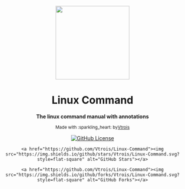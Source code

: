 <div align="center">

<p>
	<img width="200" src="https://camo.githubusercontent.com/5f25e907a005edb07f3e31539e0c2ea0392756e4/687474703a2f2f7777342e73696e61696d672e636e2f6c617267652f303036306c6d375467793166696a65776b787373396a33303863303863676c6b2e6a7067">
</p>

<h1>Linux Command</h1>

<p>
  <strong>The linux command manual with annotations</strong>
</p>

<p>
  <sub>Made with :sparkling_heart: by<a href="https://github.com/Vtrois">Vtrois</a></sub>
</p>

<p>
	<a href="https://github.com/Vtrois/Linux-Command"><img src="https://img.shields.io/badge/license-MIT-blue.svg?style=flat-square" alt="GitHub License"></a>

	<a href="https://github.com/Vtrois/Linux-Command"><img src="https://img.shields.io/github/stars/Vtrois/Linux-Command.svg?style=flat-square" alt="GitHub Stars"></a>

	<a href="https://github.com/Vtrois/Linux-Command"><img src="https://img.shields.io/github/forks/Vtrois/Linux-Command.svg?style=flat-square" alt="GitHub Forks"></a>
</p>

</div>